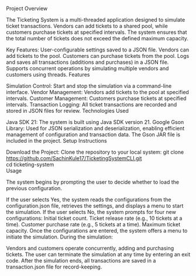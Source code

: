 
Project Overview

The Ticketing System is a multi-threaded application designed to simulate ticket transactions. Vendors can add tickets to a shared pool, while customers purchase tickets at specified intervals. The system ensures that the total number of tickets does not exceed the defined maximum capacity.

Key Features:
User-configurable settings saved to a JSON file.
Vendors can add tickets to the pool.
Customers can purchase tickets from the pool.
Logs and saves all transactions (additions and purchases) in a JSON file.
Supports concurrent operations by simulating multiple vendors and customers using threads.
Features

Simulation Control: Start and stop the simulation via a command-line interface.
Vendor Management: Vendors add tickets to the pool at specified intervals.
Customer Management: Customers purchase tickets at specified intervals.
Transaction Logging: All ticket transactions are recorded and stored in JSON files for review.
Technologies Used

Java SDK 21: The system is built using Java SDK version 21.
Google Gson Library: Used for JSON serialization and deserialization, enabling efficient management of configuration and transaction data. The Gson JAR file is included in the project.
Setup Instructions

Download the Project:
Clone the repository to your local system:
git clone https://github.com/SachinKule17/TicketingSystemCLI.git  
cd ticketing-system  
Usage

The system begins by prompting the user to decide whether to load the previous configuration.

If the user selects Yes, the system reads the configurations from the configuration.json file, retrieves the settings, and displays a menu to start the simulation.
If the user selects No, the system prompts for four new configurations:
Initial ticket count.
Ticket release rate (e.g., 10 tickets at a time).
Customer purchase rate (e.g., 5 tickets at a time).
Maximum ticket capacity.
Once the configurations are entered, the system offers a menu to initiate the simulation. During the simulation:

Vendors and customers operate concurrently, adding and purchasing tickets.
The user can terminate the simulation at any time by entering an exit code.
After the simulation ends, all transactions are saved in a transaction.json file for record-keeping.
